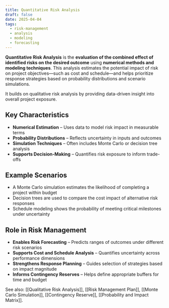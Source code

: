 ```yaml
---
title: Quantitative Risk Analysis
draft: false
date: 2025-04-04
tags:
  - risk-management
  - analysis
  - modeling
  - forecasting
---
```


**Quantitative Risk Analysis** is the **evaluation of the combined effect of identified risks on the desired outcome** using **numerical methods and modeling techniques**. This analysis estimates the potential impact of risk on project objectives—such as cost and schedule—and helps prioritize response strategies based on probability distributions and scenario simulations.

It builds on qualitative risk analysis by providing data-driven insight into overall project exposure.

## Key Characteristics

- **Numerical Estimation** – Uses data to model risk impact in measurable terms  
- **Probability Distributions** – Reflects uncertainty in inputs and outcomes  
- **Simulation Techniques** – Often includes Monte Carlo or decision tree analysis  
- **Supports Decision-Making** – Quantifies risk exposure to inform trade-offs

## Example Scenarios

- A Monte Carlo simulation estimates the likelihood of completing a project within budget  
- Decision trees are used to compare the cost impact of alternative risk responses  
- Schedule modeling shows the probability of meeting critical milestones under uncertainty

## Role in Risk Management

- **Enables Risk Forecasting** – Predicts ranges of outcomes under different risk scenarios  
- **Supports Cost and Schedule Analysis** – Quantifies uncertainty across performance dimensions  
- **Strengthens Response Planning** – Guides selection of strategies based on impact magnitude  
- **Informs Contingency Reserves** – Helps define appropriate buffers for time and budget

See also: [[Qualitative Risk Analysis]], [[Risk Management Plan]], [[Monte Carlo Simulation]], [[Contingency Reserve]], [[Probability and Impact Matrix]].
